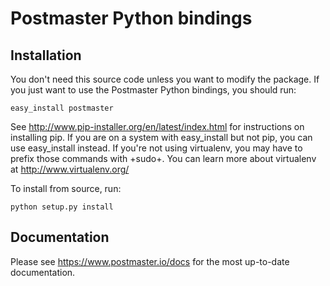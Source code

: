 # Postmaster Python bindings

## Installation

You don't need this source code unless you want to modify the
package. If you just want to use the Postmaster Python bindings, you
should run:

    easy_install postmaster

See http://www.pip-installer.org/en/latest/index.html for instructions
on installing pip. If you are on a system with easy_install but not
pip, you can use easy_install instead. If you're not using virtualenv,
you may have to prefix those commands with +sudo+. You can learn more
about virtualenv at http://www.virtualenv.org/

To install from source, run:

    python setup.py install

## Documentation

Please see https://www.postmaster.io/docs for the most up-to-date
documentation.